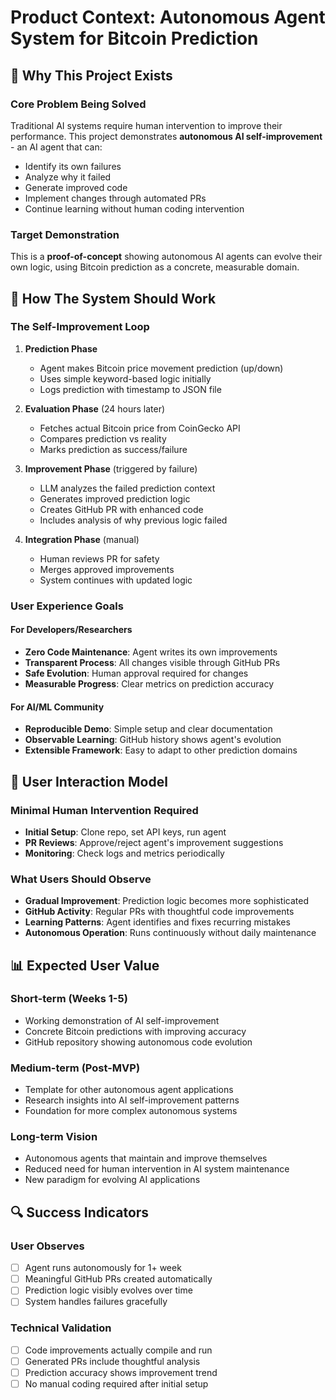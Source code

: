 # Product Context: Autonomous Agent System for Bitcoin Prediction

## 🚀 Why This Project Exists

### Core Problem Being Solved
Traditional AI systems require human intervention to improve their performance. This project demonstrates **autonomous AI self-improvement** - an AI agent that can:
- Identify its own failures
- Analyze why it failed  
- Generate improved code
- Implement changes through automated PRs
- Continue learning without human coding intervention

### Target Demonstration
This is a **proof-of-concept** showing autonomous AI agents can evolve their own logic, using Bitcoin prediction as a concrete, measurable domain.

## 🔄 How The System Should Work

### The Self-Improvement Loop

1. **Prediction Phase**
   - Agent makes Bitcoin price movement prediction (up/down)
   - Uses simple keyword-based logic initially
   - Logs prediction with timestamp to JSON file

2. **Evaluation Phase** (24 hours later)
   - Fetches actual Bitcoin price from CoinGecko API
   - Compares prediction vs reality
   - Marks prediction as success/failure

3. **Improvement Phase** (triggered by failure)
   - LLM analyzes the failed prediction context
   - Generates improved prediction logic
   - Creates GitHub PR with enhanced code
   - Includes analysis of why previous logic failed

4. **Integration Phase** (manual)
   - Human reviews PR for safety
   - Merges approved improvements
   - System continues with updated logic

### User Experience Goals

#### For Developers/Researchers
- **Zero Code Maintenance**: Agent writes its own improvements
- **Transparent Process**: All changes visible through GitHub PRs
- **Safe Evolution**: Human approval required for changes
- **Measurable Progress**: Clear metrics on prediction accuracy

#### For AI/ML Community  
- **Reproducible Demo**: Simple setup and clear documentation
- **Observable Learning**: GitHub history shows agent's evolution
- **Extensible Framework**: Easy to adapt to other prediction domains

## 🎯 User Interaction Model

### Minimal Human Intervention Required
- **Initial Setup**: Clone repo, set API keys, run agent
- **PR Reviews**: Approve/reject agent's improvement suggestions
- **Monitoring**: Check logs and metrics periodically

### What Users Should Observe
- **Gradual Improvement**: Prediction logic becomes more sophisticated
- **GitHub Activity**: Regular PRs with thoughtful code improvements  
- **Learning Patterns**: Agent identifies and fixes recurring mistakes
- **Autonomous Operation**: Runs continuously without daily maintenance

## 📊 Expected User Value

### Short-term (Weeks 1-5)
- Working demonstration of AI self-improvement
- Concrete Bitcoin predictions with improving accuracy
- GitHub repository showing autonomous code evolution

### Medium-term (Post-MVP)
- Template for other autonomous agent applications
- Research insights into AI self-improvement patterns
- Foundation for more complex autonomous systems

### Long-term Vision
- Autonomous agents that maintain and improve themselves
- Reduced need for human intervention in AI system maintenance
- New paradigm for evolving AI applications

## 🔍 Success Indicators

### User Observes
- [ ] Agent runs autonomously for 1+ week
- [ ] Meaningful GitHub PRs created automatically
- [ ] Prediction logic visibly evolves over time
- [ ] System handles failures gracefully

### Technical Validation
- [ ] Code improvements actually compile and run
- [ ] Generated PRs include thoughtful analysis
- [ ] Prediction accuracy shows improvement trend
- [ ] No manual coding required after initial setup 